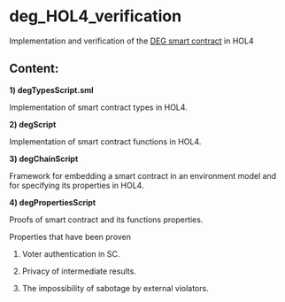 # deg_HOL4_verification

Implementation and verification of the [DEG smart contract](https://github.com/cikrf/deg2021/tree/master/contracts) in HOL4 

## Content:

__1) degTypesScript.sml__

Implementation of smart contract types in HOL4.

__2) degScript__

Implementation of smart contract functions in HOL4.

__3) degChainScript__

Framework for embedding a smart contract in an environment model and for specifying its properties in HOL4.

__4) degPropertiesScript__

Proofs of smart contract and its functions properties.

Properties that have been proven

1) Voter authentication in SC.

2) Privacy of intermediate results.

3) The impossibility of sabotage by external violators.
